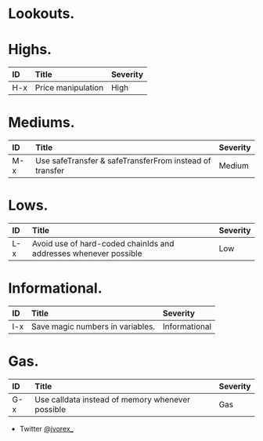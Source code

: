 # Lookouts.

# Highs.

|ID  |  Title                                                                                | Severity      |
|:---| :------------------------------------------------------------------------------------| :------------ |
|H-x | Price manipulation                                         | High          |

# Mediums.

|ID  |  Title                                                                                | Severity      |
|:---| :------------------------------------------------------------------------------------| :------------ |
|M-x | Use safeTransfer & safeTransferFrom instead of transfer                                         | Medium          |

# Lows.

|ID  |  Title                                                                                | Severity      |
|:---| :------------------------------------------------------------------------------------| :------------ |
|L-x | Avoid use of hard-coded chainIds and addresses whenever possible                                         | Low          |

# Informational.

|ID  |  Title                                                                                | Severity      |
|:---| :------------------------------------------------------------------------------------| :------------ |
|I-x | Save magic numbers in variables.                                          | Informational          |

# Gas.

|ID  |  Title                                                                                | Severity      |
|:---| :------------------------------------------------------------------------------------| :------------ |
|G-x | Use calldata instead of memory whenever possible                                         | Gas          |


- Twitter [@jvorex_](https://twitter.com/jvorex_)